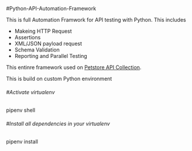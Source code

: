 #Python-API-Automation-Framework

This is full Automation Framwork for  API testing with Python. This includes
* Makeing  HTTP Request
* Assertions
* XML/JSON payload request
* Schema Validation
* Reporting and Parallel Testing

This entinre framework used on [Petstore API Collection](https://petstore.swagger.io/#/user/updateUser). 

This is build on custom Python environment


###### #Activate virtualenv
pipenv shell
###### #Install all dependencies in your virtualenv
pipenv install

